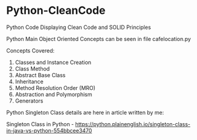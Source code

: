 # Python-CleanCode
Python Code Displaying Clean Code and SOLID Principles

Python Main Object Oriented Concepts can be seen in file cafelocation.py <br/>

Concepts Covered: <br/>
1. Classes and Instance Creation <br/>
2. Class Method <br/>
3. Abstract Base Class <br/>
4. Inheritance <br/>
5. Method Resolution Order (MRO) <br/>
6. Abstraction and Polymorphism <br/>
7. Generators <br/>

Python Singleton Class details are here in article written by me:

Singleton Class in Python - https://python.plainenglish.io/singleton-class-in-java-vs-python-554bbcee3470
